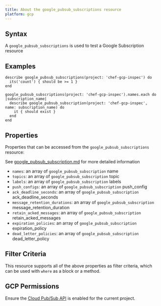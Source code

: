 ```yaml
---
title: About the google_pubsub_subscriptions resource
platform: gcp
---
```


## Syntax
A `google_pubsub_subscriptions` is used to test a Google Subscription resource

## Examples
```
describe google_pubsub_subscriptions(project: 'chef-gcp-inspec') do
  its('count') { should be >= 1 }
end

google_pubsub_subscriptions(project: 'chef-gcp-inspec').names.each do |subscription_name|
  describe google_pubsub_subscription(project: 'chef-gcp-inspec', name: subscription_name) do
    it { should exist }
  end
end
```

## Properties
Properties that can be accessed from the `google_pubsub_subscriptions` resource:

See [google_pubsub_subscription.md](google_pubsub_subscription.md) for more detailed information
  * `names`: an array of `google_pubsub_subscription` name
  * `topics`: an array of `google_pubsub_subscription` topic
  * `labels`: an array of `google_pubsub_subscription` labels
  * `push_configs`: an array of `google_pubsub_subscription` push_config
  * `ack_deadline_seconds`: an array of `google_pubsub_subscription` ack_deadline_seconds
  * `message_retention_durations`: an array of `google_pubsub_subscription` message_retention_duration
  * `retain_acked_messages`: an array of `google_pubsub_subscription` retain_acked_messages
  * `expiration_policies`: an array of `google_pubsub_subscription` expiration_policy
  * `dead_letter_policies`: an array of `google_pubsub_subscription` dead_letter_policy

## Filter Criteria
This resource supports all of the above properties as filter criteria, which can be used
with `where` as a block or a method.

## GCP Permissions

Ensure the [Cloud Pub/Sub API](https://console.cloud.google.com/apis/library/pubsub.googleapis.com/) is enabled for the current project.
